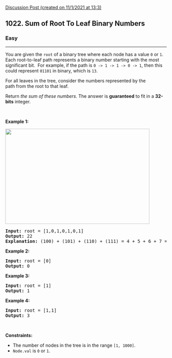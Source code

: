 [Discussion Post (created on 11/1/2021 at 13:3)](https://leetcode.com/problems/sum-of-root-to-leaf-binary-numbers/discuss/1060412/Recursive-or-C%2B%2B)  
<h2>1022. Sum of Root To Leaf Binary Numbers</h2><h3>Easy</h3><hr><div><p>You are given the <code>root</code> of a binary tree where each node has a value <code>0</code>&nbsp;or <code>1</code>.&nbsp; Each root-to-leaf path represents a binary number starting with the most significant bit.&nbsp; For example, if the path is <code>0 -&gt; 1 -&gt; 1 -&gt; 0 -&gt; 1</code>, then this could represent <code>01101</code> in binary, which is <code>13</code>.</p>

<p>For all leaves in the tree, consider the numbers represented by the path&nbsp;from the root to that leaf.</p>

<p>Return <em>the sum of these numbers</em>. The answer is <strong>guaranteed</strong> to fit in a <strong>32-bits</strong> integer.</p>

<p>&nbsp;</p>
<p><strong>Example 1:</strong></p>
<img alt="" src="https://assets.leetcode.com/uploads/2019/04/04/sum-of-root-to-leaf-binary-numbers.png" style="width: 450px; height: 296px;">
<pre><strong>Input:</strong> root = [1,0,1,0,1,0,1]
<strong>Output:</strong> 22
<strong>Explanation: </strong>(100) + (101) + (110) + (111) = 4 + 5 + 6 + 7 = 22
</pre>

<p><strong>Example 2:</strong></p>

<pre><strong>Input:</strong> root = [0]
<strong>Output:</strong> 0
</pre>

<p><strong>Example 3:</strong></p>

<pre><strong>Input:</strong> root = [1]
<strong>Output:</strong> 1
</pre>

<p><strong>Example 4:</strong></p>

<pre><strong>Input:</strong> root = [1,1]
<strong>Output:</strong> 3
</pre>

<p>&nbsp;</p>
<p><strong>Constraints:</strong></p>

<ul>
	<li>The number of nodes in the tree is in the range <code>[1, 1000]</code>.</li>
	<li><code>Node.val</code> is <code>0</code> or <code>1</code>.</li>
</ul>
</div>